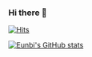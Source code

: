 ### Hi there 👋

[![Hits](https://hits.seeyoufarm.com/api/count/incr/badge.svg?url=https%3A%2F%2Fgithub.com%2Feunbicho&count_bg=%23FFFFFF&title_bg=%23B3DF71&icon=snapcraft.svg&icon_color=%23EAFFD8&title=hits&edge_flat=true)](https://hits.seeyoufarm.com)

<!--
[![Eunbi's GitHub stats](https://github-readme-stats.vercel.app/api?username=eunbicho&count_private=true&bg_color=0,%2379C83D,%23A6D97F,%23F9F89E&title_color=%23FFFFFF&text_color=%23000000)](https://github.com/anuraghazra/github-readme-stats)
-->

[![Eunbi's GitHub stats](https://github-readme-stats.vercel.app/api?username=eunbicho&count_private=true&bg_color=F9F89E&title_color=%23FFFFFF&text_color=%23000000)](https://github.com/anuraghazra/github-readme-stats)


